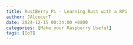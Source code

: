 ```yaml
---
title: RustBerry Pi - Learning Rust with a RPi
author: JAlcocerT
date: 2024-12-15 00:34:00 +0800
categories: [Make your Raspberry Useful]
tags: [IoT]
---
```


